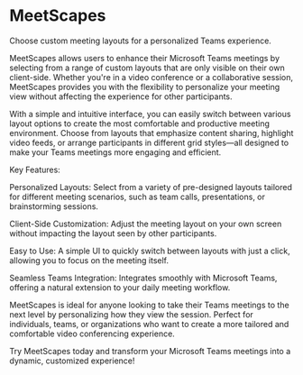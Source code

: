 # MeetScapes
Choose custom meeting layouts for a personalized Teams experience.

MeetScapes allows users to enhance their Microsoft Teams meetings by selecting from a range of custom layouts that are only visible on their own client-side. Whether you're in a video conference or a collaborative session, MeetScapes provides you with the flexibility to personalize your meeting view without affecting the experience for other participants.

With a simple and intuitive interface, you can easily switch between various layout options to create the most comfortable and productive meeting environment. Choose from layouts that emphasize content sharing, highlight video feeds, or arrange participants in different grid styles—all designed to make your Teams meetings more engaging and efficient.

Key Features:

Personalized Layouts: Select from a variety of pre-designed layouts tailored for different meeting scenarios, such as team calls, presentations, or brainstorming sessions.

Client-Side Customization: Adjust the meeting layout on your own screen without impacting the layout seen by other participants.

Easy to Use: A simple UI to quickly switch between layouts with just a click, allowing you to focus on the meeting itself.

Seamless Teams Integration: Integrates smoothly with Microsoft Teams, offering a natural extension to your daily meeting workflow.

MeetScapes is ideal for anyone looking to take their Teams meetings to the next level by personalizing how they view the session. Perfect for individuals, teams, or organizations who want to create a more tailored and comfortable video conferencing experience.

Try MeetScapes today and transform your Microsoft Teams meetings into a dynamic, customized experience!
